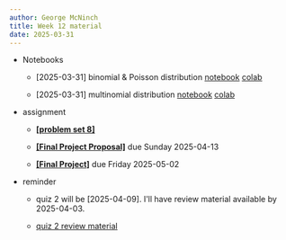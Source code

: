 ```yaml
---
author: George McNinch
title: Week 12 material
date: 2025-03-31
---
```

- Notebooks

  - [2025-03-31] binomial & Poisson distribution
    [notebook](/course-content/week12-00--binomial-and-poisson.ipynb)
	[colab](https://colab.research.google.com/github/gmcninch-tufts/2025-Sp-Math087/blob/main/course-content/week12-00--binomial-and-poisson.ipynb)

  - [2025-03-31] multinomial distribution
    [notebook](/course-content/week12-01--multinomial.ipynb)
	[colab](https://colab.research.google.com/github/gmcninch-tufts/2025-Sp-Math087/blob/main/course-content/week12-01--multinomial.ipynb)


- assignment

  - [**[problem set 8]**](/course-assignments/PS08--2025-04-06.pdf) 

  - [**[Final Project Proposal]**](/course-assignments/Final-Project.pdf) due Sunday 2025-04-13
	
  - [**[Final Project]**](/course-assignments/Final-Project.pdf) due Friday 2025-05-02	

- reminder

  - quiz 2 will be [2025-04-09]. I'll have review material available by 2025-04-03.

  - [quiz 2 review material](/course-content/Quiz2-review--2025-04-09.pdf)
